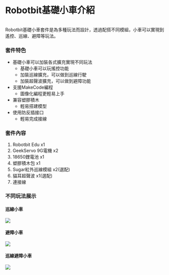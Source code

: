 # Robotbit基礎小車介紹

<figure><img src="https://kittenbothk.readthedocs.io/en/latest/_images/line+ultrasound_1.jpg" alt=""><figcaption></figcaption></figure>

Robotbit基礎小車套件是為多種玩法而設計，透過配搭不同模組，小車可以實現到遙控、巡線、避障等玩法。

### 套件特色

* 基礎小車可以加裝各式擴充實現不同玩法
  * 基礎小車可以玩搖控功能
  * 加裝巡線擴充，可以做到巡線行駛
  * 加裝超聲波擴充，可以做到避障功能
* 支援MakeCode編程
  * 圖像化編程更輕易上手
* 兼容塑膠積木
  * 輕易搭建模型
* 使用防反插接口
  * 輕易完成接線

### 套件內容

1. Robotbit Edu x1
2. GeekServo 9G電機 x2
3. 18650鋰電池 x1
4. 塑膠積木包 x1
5. Sugar紅外巡線模組 x2(選配)
6. 貓耳超聲波 x1(選配)
7. 連接線

### 不同玩法展示

#### 巡線小車

![](https://kittenbothk.readthedocs.io/en/latest/\_images/line\_1.jpg)

#### 避障小車

![](https://kittenbothk.readthedocs.io/en/latest/\_images/ultrasound\_1.jpg)

#### 巡線避障小車

![](https://kittenbothk.readthedocs.io/en/latest/\_images/line+ultrasound\_1.jpg)
